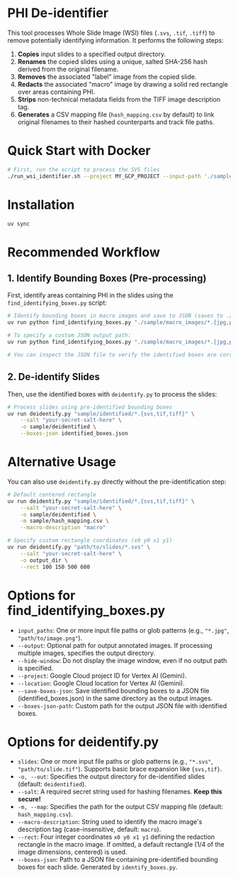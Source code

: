 # PHI De-identifier

This tool processes Whole Slide Image (WSI) files (`.svs`, `.tif`, `.tiff`) to remove potentially identifying information. It performs the following steps:

1.  **Copies** input slides to a specified output directory.
2.  **Renames** the copied slides using a unique, salted SHA-256 hash derived from the original filename.
3.  **Removes** the associated "label" image from the copied slide.
4.  **Redacts** the associated "macro" image by drawing a solid red rectangle over areas containing PHI.
5.  **Strips** non-technical metadata fields from the TIFF image description tag.
6.  **Generates** a CSV mapping file (`hash_mapping.csv` by default) to link original filenames to their hashed counterparts and track file paths.

# Quick Start with Docker

```bash
# First, run the script to process the SVS files
./run_wsi_identifier.sh --project MY_GCP_PROJECT --input-path './sample/macro_images/*.jpg' --output-path './sample/output/' --build
```

# Installation

```bash
uv sync
```

# Recommended Workflow

## 1. Identify Bounding Boxes (Pre-processing)

First, identify areas containing PHI in the slides using the `find_identifying_boxes.py` script:

```bash
# Identify bounding boxes in macro images and save to JSON (saves to ./identified_boxes.json by default)
uv run python find_identifying_boxes.py "./sample/macro_images/*.{jpg,png}" --output ./sample/macro_images_annotated/ --save-boxes-json

# To specify a custom JSON output path:
uv run python find_identifying_boxes.py "./sample/macro_images/*.{jpg,png}" --boxes-json-path ./sample/identified_boxes.json

# You can inspect the JSON file to verify the identified boxes are correct
```

## 2. De-identify Slides

Then, use the identified boxes with `deidentify.py` to process the slides:

```bash
# Process slides using pre-identified bounding boxes
uv run deidentify.py "sample/identified/*.{svs,tif,tiff}" \
    --salt "your-secret-salt-here" \
    -o sample/deidentified \
    --boxes-json identified_boxes.json
```

# Alternative Usage

You can also use `deidentify.py` directly without the pre-identification step:

```bash
# Default centered rectangle
uv run deidentify.py "sample/identified/*.{svs,tif,tiff}" \
    --salt "your-secret-salt-here" \
    -o sample/deidentified \
    -m sample/hash_mapping.csv \
    --macro-description "macro"

# Specify custom rectangle coordinates (x0 y0 x1 y1)
uv run deidentify.py "path/to/slides/*.svs" \
    --salt "your-secret-salt-here" \
    -o output_dir \
    --rect 100 150 500 600
```

# Options for find_identifying_boxes.py

- `input_paths`: One or more input file paths or glob patterns (e.g., `"*.jpg"`, `"path/to/image.png"`).
- `--output`: Optional path for output annotated images. If processing multiple images, specifies the output directory.
- `--hide-window`: Do not display the image window, even if no output path is specified.
- `--project`: Google Cloud project ID for Vertex AI (Gemini).
- `--location`: Google Cloud location for Vertex AI (Gemini).
- `--save-boxes-json`: Save identified bounding boxes to a JSON file (identified_boxes.json) in the same directory as the output images.
- `--boxes-json-path`: Custom path for the output JSON file with identified boxes.

# Options for deidentify.py

- `slides`: One or more input file paths or glob patterns (e.g., `"*.svs"`, `"path/to/slide.tif"`). Supports basic brace expansion like `{svs,tif}`.
- `-o, --out`: Specifies the output directory for de-identified slides (default: `deidentified`).
- `--salt`: A required secret string used for hashing filenames. **Keep this secure!**
- `-m, --map`: Specifies the path for the output CSV mapping file (default: `hash_mapping.csv`).
- `--macro-description`: String used to identify the macro image's description tag (case-insensitive, default: `macro`).
- `--rect`: Four integer coordinates `x0 y0 x1 y1` defining the redaction rectangle in the macro image. If omitted, a default rectangle (1/4 of the image dimensions, centered) is used.
- `--boxes-json`: Path to a JSON file containing pre-identified bounding boxes for each slide. Generated by `identify_boxes.py`.
